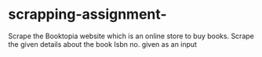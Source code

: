 # scrapping-assignment-
Scrape the Booktopia website which is an online store to buy books. Scrape the given details about the book Isbn no. given as an input
